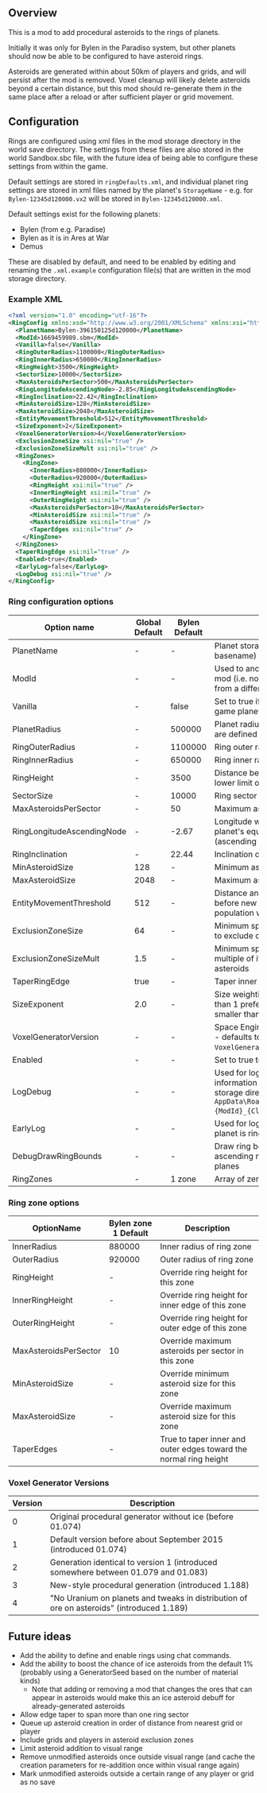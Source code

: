 ﻿## Overview

This is a mod to add procedural asteroids to the rings of planets.

Initially it was only for Bylen in the Paradiso system, but other planets
should now be able to be configured to have asteroid rings.

Asteroids are generated within about 50km of players and grids, and will
persist after the mod is removed. Voxel cleanup will likely delete
asteroids beyond a certain distance, but this mod should re-generate them
in the same place after a reload or after sufficient player or grid
movement.

## Configuration

Rings are configured using xml files in the mod storage directory in
the world save directory. The settings from these files are also stored
in the world Sandbox.sbc file, with the future idea of being able to
configure these settings from within the game.

Default settings are stored in `ringDefaults.xml`, and individual planet
ring settings are stored in xml files named by the planet's `StorageName` -
e.g. for `Bylen-12345d120000.vx2` will be stored in
`Bylen-12345d120000.xml`.

Default settings exist for the following planets:
* Bylen (from e.g. Paradise)
* Bylen as it is in Ares at War
* Demus

These are disabled by default, and need to be enabled by editing and
renaming the `.xml.example` configuration file(s) that are written in
the mod storage directory.

### Example XML

```xml
<?xml version="1.0" encoding="utf-16"?>
<RingConfig xmlns:xsd="http://www.w3.org/2001/XMLSchema" xmlns:xsi="http://www.w3.org/2001/XMLSchema-instance">
  <PlanetName>Bylen-396150125d120000</PlanetName>
  <ModId>1669459989.sbm</ModId>
  <Vanilla>false</Vanilla>
  <RingOuterRadius>1100000</RingOuterRadius>
  <RingInnerRadius>650000</RingInnerRadius>
  <RingHeight>3500</RingHeight>
  <SectorSize>10000</SectorSize>
  <MaxAsteroidsPerSector>500</MaxAsteroidsPerSector>
  <RingLongitudeAscendingNode>-2.85</RingLongitudeAscendingNode>
  <RingInclination>22.42</RingInclination>
  <MinAsteroidSize>128</MinAsteroidSize>
  <MaxAsteroidSize>2048</MaxAsteroidSize>
  <EntityMovementThreshold>512</EntityMovementThreshold>
  <SizeExponent>2</SizeExponent>
  <VoxelGeneratorVersion>4</VoxelGeneratorVersion>
  <ExclusionZoneSize xsi:nil="true" />
  <ExclusionZoneSizeMult xsi:nil="true" />
  <RingZones>
    <RingZone>
      <InnerRadius>880000</InnerRadius>
      <OuterRadius>920000</OuterRadius>
      <RingHeight xsi:nil="true" />
      <InnerRingHeight xsi:nil="true" />
      <OuterRingHeight xsi:nil="true" />
      <MaxAsteroidsPerSector>10</MaxAsteroidsPerSector>
      <MinAsteroidSize xsi:nil="true" />
      <MaxAsteroidSize xsi:nil="true" />
      <TaperEdges xsi:nil="true" />
    </RingZone>
  </RingZones>
  <TaperRingEdge xsi:nil="true" />
  <Enabled>true</Enabled>
  <EarlyLog>false</EarlyLog>
  <LogDebug xsi:nil="true" />
</RingConfig>
```

### Ring configuration options

| Option name | Global Default | Bylen Default | Description |
|-------------|----------------|---------------|-------------|
| PlanetName  | -              | -             | Planet storage name (from config file basename) |
| ModId       | -              | -             | Used to anchor the config to a specific mod (i.e. not apply if the planet comes from a different mod) |
| Vanilla     | -              | false         | Set to true if putting rings around a base-game planet |
| PlanetRadius | -             | 500000        | Planet radius for which the below values are defined |
| RingOuterRadius | -          | 1100000       | Ring outer radius in metres |
| RingInnerRadius | -          | 650000        | Ring inner radius in metres |
| RingHeight      | -          | 3500          | Distance between ring plane and upper / lower limit of ring |
| SectorSize      | -          | 10000         | Ring sector size in metres |
| MaxAsteroidsPerSector | -    | 50            | Maximum asteroids per sector |
| RingLongitudeAscendingNode | - | -2.67       | Longitude where the ring crosses the planet's equator going northwards (ascending node) |
| RingInclination | -          | 22.44         | Inclination of ring to planet's equator |
| MinAsteroidSize | 128        | -             | Minimum asteroid size in metres |
| MaxAsteroidSize | 2048       | -             | Maximum asteroid size in metres |
| EntityMovementThreshold | 512 | -            | Distance any grid or player needs to move before new sectors are considered for population with asteroids |
| ExclusionZoneSize | 64       | -             | Minimum space around asteroid in metres to exclude other asteroids |
| ExclusionZoneSizeMult | 1.5  | -             | Minimum space around asteroid as a multiple of its size to exclude other asteroids |
| TaperRingEdge | true         | -             | Taper inner and outer edges of ring |
| SizeExponent  | 2.0          | -             | Size weighting exponent. Values larger than 1 prefer smaller sizes, while values smaller than 1 prefer larger sizes |
| VoxelGeneratorVersion | -    | -             | Space Engineers voxel generator version - defaults to value in `VoxelGeneratorVersion` in `Sandbox.sbc` |
| Enabled       | -            | -             | Set to true to enable the ring |
| LogDebug      | -            | -             | Used for logging; log debugging information into a file per planet in local storage directory (by default in `AppData\Roaming\SpaceEngineers\Storage\{ModId}_{ClassName}`) |
| EarlyLog      | -            | -             | Used for logging; start logging before planet is ring enable check |
| DebugDrawRingBounds | -      | -             | Draw ring bounds with equatorial, ascending node, and maximum latitude planes |
| RingZones     | -            | 1 zone        | Array of zero or more RingZone elements |

### Ring zone options

| OptionName   | Bylen zone 1 Default | Description |
|--------------|----------------------|-------------|
| InnerRadius  | 880000               | Inner radius of ring zone |
| OuterRadius  | 920000               | Outer radius of ring zone |
| RingHeight   | -                    | Override ring height for this zone |
| InnerRingHeight | -                 | Override ring height for inner edge of this zone |
| OuterRingHeight | -                 | Override ring height for outer edge of this zone |
| MaxAsteroidsPerSector | 10          | Override maximum asteroids per sector in this zone |
| MinAsteroidSize | -                 | Override minimum asteroid size for this zone |
| MaxAsteroidSize | -                 | Override maximum asteroid size for this zone |
| TaperEdges      | -                 | True to taper inner and outer edges toward the normal ring height |

### Voxel Generator Versions

| Version | Description |
|---------|-------------|
| 0       | Original procedural generator without ice (before 01.074) |
| 1       | Default version before about September 2015 (introduced 01.074) |
| 2       | Generation identical to version 1 (introduced somewhere between 01.079 and 01.083) |
| 3       | New-style procedural generation (introduced 1.188) |
| 4       | "No Uranium on planets and tweaks in distribution of ore on asteroids" (introduced 1.189) |

## Future ideas

* Add the ability to define and enable rings using chat commands.
* Add the ability to boost the chance of ice asteroids from the default 1% (probably using a GeneratorSeed based on the number of material kinds)
  - Note that adding or removing a mod that changes the ores that can appear in asteroids would make this an ice asteroid debuff for already-generated asteroids
* Allow edge taper to span more than one ring sector
* Queue up asteroid creation in order of distance from nearest grid or player
* Include grids and players in asteroid exclusion zones
* Limit asteroid addition to visual range
* Remove unmodified asteroids once outside visual range (and cache the creation parameters for re-addition once within visual range again)
* Mark unmodified asteroids outside a certain range of any player or grid as no save
